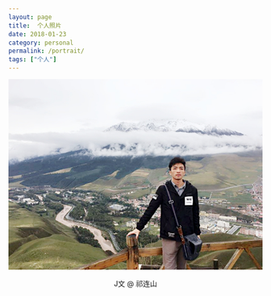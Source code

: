 ```yaml
---
layout: page
title:  个人照片
date: 2018-01-23
category: personal
permalink: /portrait/
tags: ["个人"]
---
```


![J文 @ 祁连山](/images/personal/qilianshan.jpeg)
<p style="text-align: center">J文 @ 祁连山 </p>

